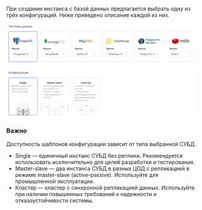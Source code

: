 При создании инстанса с базой данных предлагается выбрать одну из трёх конфигураций. Ниже приведено описание каждой из них.

![](./assets/1604049803558-1604049803558.png)

### Важно

Доступность шаблонов конфигурации зависит от типа выбранной СУБД.

- Single — единичный инстанс СУБД без реплики. Рекомендуется использовать исключительно для целей разработки и тестирования.
- Master-slave — два инстанса СУБД в разных ЦОД с репликацией в режиме master-slave (active-passive). Используйте для промышленной эксплуатации.
- Кластер — кластер с синхронной репликацией данных. Используйте при наличии повышенных требований к надежности и отказоустойчивости системы.
